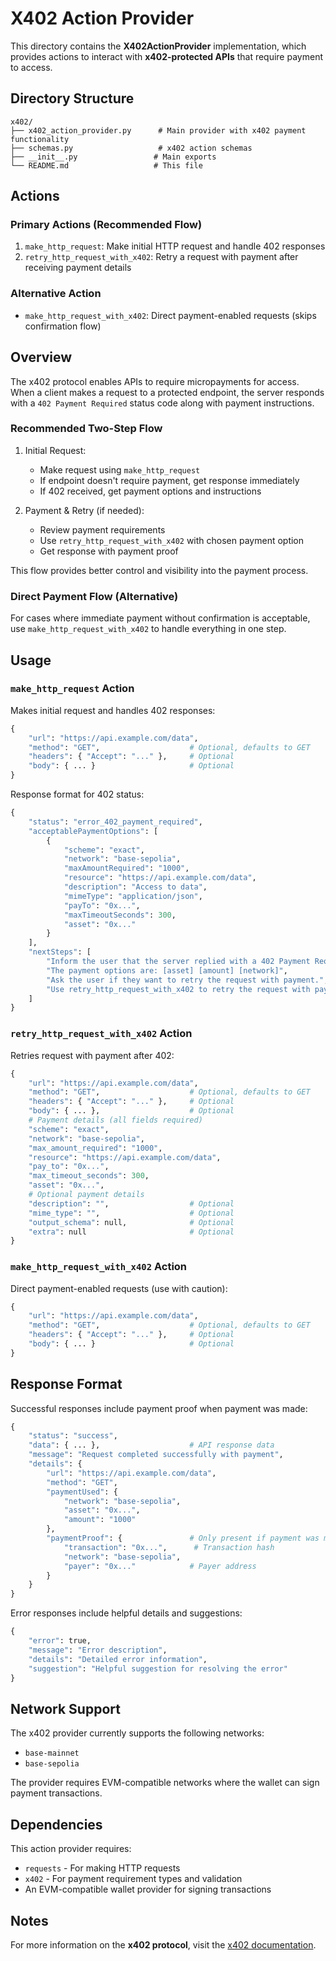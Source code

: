 # X402 Action Provider

This directory contains the **X402ActionProvider** implementation, which provides actions to interact with **x402-protected APIs** that require payment to access.

## Directory Structure

```
x402/
├── x402_action_provider.py      # Main provider with x402 payment functionality
├── schemas.py                   # x402 action schemas
├── __init__.py                 # Main exports
└── README.md                   # This file
```

## Actions

### Primary Actions (Recommended Flow)

1. `make_http_request`: Make initial HTTP request and handle 402 responses
2. `retry_http_request_with_x402`: Retry a request with payment after receiving payment details

### Alternative Action

- `make_http_request_with_x402`: Direct payment-enabled requests (skips confirmation flow)

## Overview

The x402 protocol enables APIs to require micropayments for access. When a client makes a request to a protected endpoint, the server responds with a `402 Payment Required` status code along with payment instructions.

### Recommended Two-Step Flow

1. Initial Request:
   - Make request using `make_http_request`
   - If endpoint doesn't require payment, get response immediately
   - If 402 received, get payment options and instructions

2. Payment & Retry (if needed):
   - Review payment requirements
   - Use `retry_http_request_with_x402` with chosen payment option
   - Get response with payment proof

This flow provides better control and visibility into the payment process.

### Direct Payment Flow (Alternative)

For cases where immediate payment without confirmation is acceptable, use `make_http_request_with_x402` to handle everything in one step.

## Usage

### `make_http_request` Action

Makes initial request and handles 402 responses:

```python
{
    "url": "https://api.example.com/data",
    "method": "GET",                    # Optional, defaults to GET
    "headers": { "Accept": "..." },     # Optional
    "body": { ... }                     # Optional
}
```

Response format for 402 status:
```python
{
    "status": "error_402_payment_required",
    "acceptablePaymentOptions": [
        {
            "scheme": "exact",
            "network": "base-sepolia",
            "maxAmountRequired": "1000",
            "resource": "https://api.example.com/data",
            "description": "Access to data",
            "mimeType": "application/json",
            "payTo": "0x...",
            "maxTimeoutSeconds": 300,
            "asset": "0x..."
        }
    ],
    "nextSteps": [
        "Inform the user that the server replied with a 402 Payment Required response.",
        "The payment options are: [asset] [amount] [network]",
        "Ask the user if they want to retry the request with payment.",
        "Use retry_http_request_with_x402 to retry the request with payment."
    ]
}
```

### `retry_http_request_with_x402` Action

Retries request with payment after 402:

```python
{
    "url": "https://api.example.com/data",
    "method": "GET",                    # Optional, defaults to GET
    "headers": { "Accept": "..." },     # Optional
    "body": { ... },                    # Optional
    # Payment details (all fields required)
    "scheme": "exact",
    "network": "base-sepolia",
    "max_amount_required": "1000",
    "resource": "https://api.example.com/data",
    "pay_to": "0x...",
    "max_timeout_seconds": 300,
    "asset": "0x...",
    # Optional payment details
    "description": "",                  # Optional
    "mime_type": "",                    # Optional
    "output_schema": null,              # Optional
    "extra": null                       # Optional
}
```

### `make_http_request_with_x402` Action

Direct payment-enabled requests (use with caution):

```python
{
    "url": "https://api.example.com/data",
    "method": "GET",                    # Optional, defaults to GET
    "headers": { "Accept": "..." },     # Optional
    "body": { ... }                     # Optional
}
```

## Response Format

Successful responses include payment proof when payment was made:

```python
{
    "status": "success",
    "data": { ... },                    # API response data
    "message": "Request completed successfully with payment",
    "details": {
        "url": "https://api.example.com/data",
        "method": "GET",
        "paymentUsed": {
            "network": "base-sepolia",
            "asset": "0x...",
            "amount": "1000"
        },
        "paymentProof": {               # Only present if payment was made
            "transaction": "0x...",      # Transaction hash
            "network": "base-sepolia",
            "payer": "0x..."            # Payer address
        }
    }
}
```

Error responses include helpful details and suggestions:
```python
{
    "error": true,
    "message": "Error description",
    "details": "Detailed error information",
    "suggestion": "Helpful suggestion for resolving the error"
}
```

## Network Support

The x402 provider currently supports the following networks:
- `base-mainnet`
- `base-sepolia`

The provider requires EVM-compatible networks where the wallet can sign payment transactions.

## Dependencies

This action provider requires:
- `requests` - For making HTTP requests
- `x402` - For payment requirement types and validation
- An EVM-compatible wallet provider for signing transactions

## Notes

For more information on the **x402 protocol**, visit the [x402 documentation](https://x402.gitbook.io/x402/).
